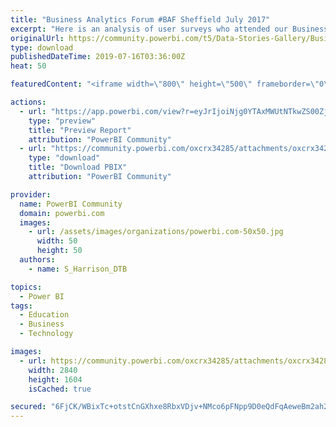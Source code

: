 ```yaml
---
title: "Business Analytics Forum #BAF Sheffield July 2017"
excerpt: "Here is an analysis of user surveys who attended our Business Analytics Forum in Sheffield in July 2019 The survey data is passed through a sentiment"
originalUrl: https://community.powerbi.com/t5/Data-Stories-Gallery/Business-Analytics-Forum-BAF-Sheffield-July-2017/m-p/741003
type: download
publishedDateTime: 2019-07-16T03:36:00Z
heat: 50

featuredContent: "<iframe width=\"800\" height=\"500\" frameborder=\"0\" src=\"https://app.powerbi.com/view?r=eyJrIjoiNjg0YTAxMWUtNTkwZS00ZjAwLWExN2EtZDcxNTU5ODQ2NDdkIiwidCI6ImU4NDg4MGYxLTU4NTctNDFkMC05NWJkLTNmMWJiMGRiMDQ1NSIsImMiOjh9\"></iframe>"

actions:
  - url: "https://app.powerbi.com/view?r=eyJrIjoiNjg0YTAxMWUtNTkwZS00ZjAwLWExN2EtZDcxNTU5ODQ2NDdkIiwidCI6ImU4NDg4MGYxLTU4NTctNDFkMC05NWJkLTNmMWJiMGRiMDQ1NSIsImMiOjh9"
    type: "preview"
    title: "Preview Report"
    attribution: "PowerBI Community"
  - url: "https://community.powerbi.com/oxcrx34285/attachments/oxcrx34285/DataStoriesGallery/2768/2/BAF3%20Forum.pbix"
    type: "download"
    title: "Download PBIX"
    attribution: "PowerBI Community"

provider:
  name: PowerBI Community
  domain: powerbi.com
  images:
    - url: /assets/images/organizations/powerbi.com-50x50.jpg
      width: 50
      height: 50
  authors:
    - name: S_Harrison_DTB

topics:
  - Power BI
tags:
  - Education
  - Business
  - Technology

images:
  - url: https://community.powerbi.com/oxcrx34285/attachments/oxcrx34285/DataStoriesGallery/2768/1/Screenshot%202019-07-16%20at%2011.30.22.png
    width: 2840
    height: 1604
    isCached: true

secured: "6FjCK/WBixTc+otstCnGXhxe8RbxVDjv+NMco6pFNpp9D0eQdFqAeweBm2ah20LjzdL+TUHwEurlclCTb3jHNwz0RcfrEU2SXlaxdDMDrywF5mXn5xCasZPTL0izTFunQvztuN6YMg9Ja3v3GWzZs3kCH/e1aKZT4mpjiZhHD2/SzLXPIFmiT3HuyIKL0MYSHLF4kHhana2LMpyg17DIW5J5XAB35mQhPj8KKanuyAGWmFF18QnuvP2tzmBdNv+OVohCErKlLRpOE88s0Qr1DaN0sFe3mJ1w2gi7bQ2xSsr0jK3k8FM0+VeJ5l1IQSREJTR2xZ856sIduRkv1g3vklnUu0HbEBYGY88Ves9BeG2BFhDS/ZjReIaEWfHeb3OncjATy90I3SGdfc21n2VydA==;nv7jyQnDYLvt+VB1/BdeoQ=="
---
```


